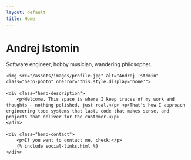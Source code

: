 ```yaml
---
layout: default
title: Home
---
```


<div class="hero">
    <h1>Andrej Istomin</h1>
    <p class="subtitle">Software engineer, hobby musician, wandering philosopher.</p>
    
    <img src="/assets/images/profile.jpg" alt="Andrej Istomin" class="hero-photo" onerror="this.style.display='none'">
    
    <div class="hero-description">
        <p>Welcome. This space is where I keep traces of my work and thoughts — nothing polished, just real.</p> <p>That's how I approach engineering too: systems that last, code that makes sense, and projects that deliver for the customer.</p>
    </div>
    
    <div class="hero-contact">
        <p>If you want to contact me, check:</p>
        {% include social-links.html %}
    </div>
</div>
